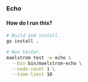 ### Echo

#### How do I run this?

```bash
# Build and install.
go install .

# Run tester.
maelstrom test -w echo \
  --bin bin/maelstrom-echo \
  --node-count 1 \
  --time-limit 10
```
